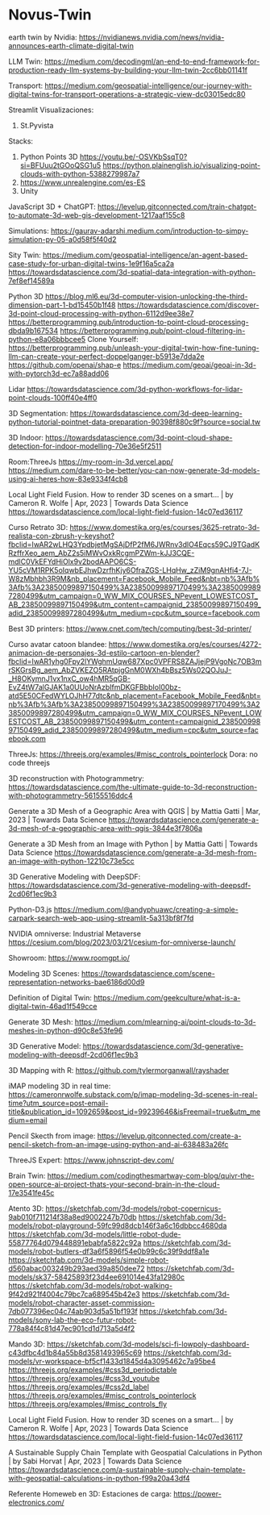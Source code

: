 # Novus-Twin

earth twin by Nvidia:
https://nvidianews.nvidia.com/news/nvidia-announces-earth-climate-digital-twin

LLM Twin: 
https://medium.com/decodingml/an-end-to-end-framework-for-production-ready-llm-systems-by-building-your-llm-twin-2cc6bb01141f

Transport:
https://medium.com/geospatial-intelligence/our-journey-with-digital-twins-for-transport-operations-a-strategic-view-dc03015edc80

Streamlit Visualizaciones:
1) St.Pyvista

Stacks:
1) Python Points 3D https://youtu.be/-OSVKbSsqT0?si=BFUuu2tGOoQSG1u5 https://python.plainenglish.io/visualizing-point-clouds-with-python-5388279987a7
2) https://www.unrealengine.com/es-ES
3) Unity

JavaScript 3D + ChatGPT: 
https://levelup.gitconnected.com/train-chatgpt-to-automate-3d-web-gis-development-1217aaf155c8

Simulations:
https://gaurav-adarshi.medium.com/introduction-to-simpy-simulation-py-05-a0d58f5f40d2

Sity Twin:
https://medium.com/geospatial-intelligence/an-agent-based-case-study-for-urban-digital-twins-1e9f16a5ca2a
https://towardsdatascience.com/3d-spatial-data-integration-with-python-7ef8ef14589a

Python 3D 
https://blog.ml6.eu/3d-computer-vision-unlocking-the-third-dimension-part-1-bd15450b1f48
https://towardsdatascience.com/discover-3d-point-cloud-processing-with-python-6112d9ee38e7
https://betterprogramming.pub/introduction-to-point-cloud-processing-dbda9b167534
https://betterprogramming.pub/point-cloud-filtering-in-python-e8a06bbbcee5
Clone Yourself: https://betterprogramming.pub/unleash-your-digital-twin-how-fine-tuning-llm-can-create-your-perfect-doppelganger-b5913e7dda2e
https://github.com/openai/shap-e
https://medium.com/geoai/geoai-in-3d-with-pytorch3d-ec7a88add06

Lidar
https://towardsdatascience.com/3d-python-workflows-for-lidar-point-clouds-100ff40e4ff0

3D Segmentation:
https://towardsdatascience.com/3d-deep-learning-python-tutorial-pointnet-data-preparation-90398f880c9f?source=social.tw

3D Indoor:
https://towardsdatascience.com/3d-point-cloud-shape-detection-for-indoor-modelling-70e36e5f2511

Room:ThreeJs
https://my-room-in-3d.vercel.app/
https://medium.com/dare-to-be-better/you-can-now-generate-3d-models-using-ai-heres-how-83e9334f4cb8

Local Light Field Fusion. How to render 3D scenes on a smart… | by Cameron R. Wolfe | Apr, 2023 | Towards Data Science
https://towardsdatascience.com/local-light-field-fusion-14c07ed36117

Curso Retrato 3D:
https://www.domestika.org/es/courses/3625-retrato-3d-realista-con-zbrush-y-keyshot?fbclid=IwAR2wLHQ3YpdbjetMgSAjDfP2fM6JWRnv3dlO4Eqcs59CJ9TGadKRzffrXeo_aem_AbZ2s5iMWvOxkRcgmPZWm-kJJ3CQE-mdlC0VkEFYdHiOlx9v2bodAAPO6CS-YU5cVM1RPK5oIqwbEJhwDzrfhKjy6OfraZGS-LHqHw_zZiM9gnAHfi4-7J-W8zMbhbh3R9M&nb_placement=Facebook_Mobile_Feed&nbt=nb%3Afb%3Afb%3A23850099897150499%3A23850099897170499%3A23850099897280499&utm_campaign=0_WW_MIX_COURSES_NPevent_LOWESTCOST_AB_23850099897150499&utm_content=campaignid_23850099897150499_adid_23850099897280499&utm_medium=cpc&utm_source=facebook.com

Best 3D printers:
https://www.cnet.com/tech/computing/best-3d-printer/

Curso avatar catoon blandee:
https://www.domestika.org/es/courses/4272-animacion-de-personajes-3d-estilo-cartoon-en-blender?fbclid=IwAR1yhg0Fpy2lYWghmUqw687Xpc0VPFRS8ZAJjejP9VgoNc7OB3mrSKGrsBg_aem_AbZVKEZO5RAtpjgGnM0WXh4bBsz5Ws02QOJuJ-_H8OKymnJ1vx1nxC_ow4hMR5qGB-EvZ4tW7alGJAK1a0UUoNrAzbIfmDKGFBbbIoI00bz-atd5E50CFedWYLOJhH77dtc&nb_placement=Facebook_Mobile_Feed&nbt=nb%3Afb%3Afb%3A23850099897150499%3A23850099897170499%3A23850099897280499&utm_campaign=0_WW_MIX_COURSES_NPevent_LOWESTCOST_AB_23850099897150499&utm_content=campaignid_23850099897150499_adid_23850099897280499&utm_medium=cpc&utm_source=facebook.com

ThreeJs:
https://threejs.org/examples/#misc_controls_pointerlock
Dora: no code threejs

3D reconstruction with Photogrammetry:
https://towardsdatascience.com/the-ultimate-guide-to-3d-reconstruction-with-photogrammetry-56155516ddc4

Generate a 3D Mesh of a Geographic Area with QGIS | by Mattia Gatti | Mar, 2023 | Towards Data Science
https://towardsdatascience.com/generate-a-3d-mesh-of-a-geographic-area-with-qgis-3844e3f7806a

Generate a 3D Mesh from an Image with Python | by Mattia Gatti | Towards Data Science
https://towardsdatascience.com/generate-a-3d-mesh-from-an-image-with-python-12210c73e5cc

3D Generative Modeling with DeepSDF:
https://towardsdatascience.com/3d-generative-modeling-with-deepsdf-2cd06f1ec9b3

Python-D3.js
https://medium.com/@andyphuawc/creating-a-simple-carpark-search-web-app-using-streamlit-5a313bf8f7fd

NVIDIA omniverse: Industrial Metaverse
https://cesium.com/blog/2023/03/21/cesium-for-omniverse-launch/

Showroom:
https://www.roomgpt.io/

Modeling 3D Scenes:
https://towardsdatascience.com/scene-representation-networks-bae6186d00d9

Definition of Digital Twin:
https://medium.com/geekculture/what-is-a-digital-twin-46ad1f549cce

Generate 3D Mesh:
https://medium.com/mlearning-ai/point-clouds-to-3d-meshes-in-python-d90c8e53fe96

3D Generative Model:
https://towardsdatascience.com/3d-generative-modeling-with-deepsdf-2cd06f1ec9b3

3D Mapping with R:
https://github.com/tylermorganwall/rayshader

iMAP modeling 3D in real time:
https://cameronrwolfe.substack.com/p/imap-modeling-3d-scenes-in-real-time?utm_source=post-email-title&publication_id=1092659&post_id=99239646&isFreemail=true&utm_medium=email

Pencil Skecth from image:
https://levelup.gitconnected.com/create-a-pencil-sketch-from-an-image-using-python-and-ai-638483a26fc

ThreeJS Expert:
https://www.johnscript-dev.com/

Brain Twin:
https://medium.com/codingthesmartway-com-blog/quivr-the-open-source-ai-project-thats-your-second-brain-in-the-cloud-17e3541fe45c


Atento 3D:
https://sketchfab.com/3d-models/robot-copernicus-9ab010f711214f38a8ed9002247b70db
https://sketchfab.com/3d-models/robot-playground-59fc99d8dcb146f3a6c16dbbcc4680da
https://sketchfab.com/3d-models/little-robot-dude-55877764d079448891ebabfa5822c92a
https://sketchfab.com/3d-models/robot-butlers-df3a6f5896f54e0b99c6c39f9ddf8a1e
https://sketchfab.com/3d-models/simple-robot-d560abac003249b293aed39a850dee72
https://sketchfab.com/3d-models/sk37-58425893f23d4ee691014e43fa12980c
https://sketchfab.com/3d-models/robot-walking-9f42d921f4004c79bc7ca689545b42e3
https://sketchfab.com/3d-models/robot-character-asset-commission-7db077396ec04c74ab903d5a51bf193f
https://sketchfab.com/3d-models/sony-lab-the-eco-futur-robot-778a84f4c81d47ec901cd1d713a5d4f2


Mando 3D:
https://sketchfab.com/3d-models/sci-fi-lowpoly-dashboard-c43dfbc4d1b84a55b8d3581493965c69
https://sketchfab.com/3d-models/vr-workspace-bf5cf1433d1845d4a3095462c7a95be4
https://threejs.org/examples/#css3d_periodictable
https://threejs.org/examples/#css3d_youtube
https://threejs.org/examples/#css2d_label
https://threejs.org/examples/#misc_controls_pointerlock
https://threejs.org/examples/#misc_controls_fly


Local Light Field Fusion. How to render 3D scenes on a smart… | by Cameron R. Wolfe | Apr, 2023 | Towards Data Science
https://towardsdatascience.com/local-light-field-fusion-14c07ed36117


A Sustainable Supply Chain Template with Geospatial Calculations in Python | by Sabi Horvat | Apr, 2023 | Towards Data Science
https://towardsdatascience.com/a-sustainable-supply-chain-template-with-geospatial-calculations-in-python-f99a20a43df4

Referente Homeweb en 3D:
Estaciones de carga: https://power-electronics.com/

